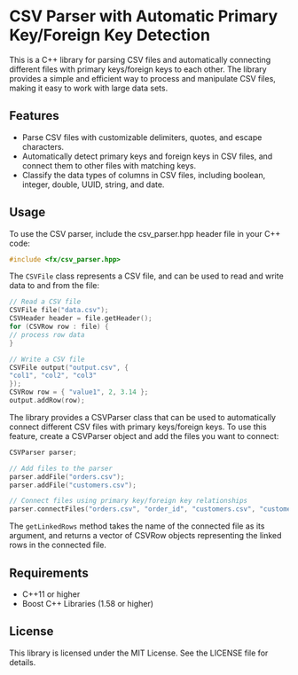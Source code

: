 # CSV Parser with Automatic Primary Key/Foreign Key Detection

This is a C++ library for parsing CSV files and automatically connecting different files with primary keys/foreign keys
to each other. The library provides a simple and efficient way to process and manipulate CSV files, making it easy to
work with large data sets.

## Features

- Parse CSV files with customizable delimiters, quotes, and escape characters.
- Automatically detect primary keys and foreign keys in CSV files, and connect them to other files with matching keys.
- Classify the data types of columns in CSV files, including boolean, integer, double, UUID, string, and date.


## Usage

To use the CSV parser, include the csv_parser.hpp header file in your C++ code:

```cpp
#include <fx/csv_parser.hpp>
```

The `CSVFile` class represents a CSV file, and can be used to read and write data to and from the file:

```cpp
// Read a CSV file
CSVFile file("data.csv");
CSVHeader header = file.getHeader();
for (CSVRow row : file) {
// process row data
}

// Write a CSV file
CSVFile output("output.csv", {
"col1", "col2", "col3"
});
CSVRow row = { "value1", 2, 3.14 };
output.addRow(row);

```
The library provides a CSVParser class that can be used to automatically connect different CSV files with primary
keys/foreign keys. To use this feature, create a CSVParser object and add the files you want to connect:

```cpp
CSVParser parser;

// Add files to the parser
parser.addFile("orders.csv");
parser.addFile("customers.csv");

// Connect files using primary key/foreign key relationships
parser.connectFiles("orders.csv", "order_id", "customers.csv", "customer_id");
```
The `getLinkedRows` method takes the name of the connected file as its argument, and returns a vector of CSVRow objects representing the linked rows in the connected file.

## Requirements

- C++11 or higher
- Boost C++ Libraries (1.58 or higher)

## License

This library is licensed under the MIT License. See the LICENSE file for details.
